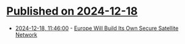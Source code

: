 # [Published on 2024-12-18](index.md)

* [2024-12-18, 11:46:00](https://soylentnews.org/article.pl?sid=24/12/18/1147218&from=rss) - [Europe Will Build Its Own Secure Satellite Network](https://soylentnews.org/article.pl?sid=24/12/18/1147218&from=rss)
